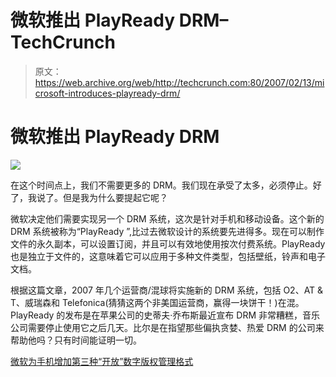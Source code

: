 # 微软推出 PlayReady DRM–TechCrunch

> 原文：<https://web.archive.org/web/http://techcrunch.com:80/2007/02/13/microsoft-introduces-playready-drm/>

# 微软推出 PlayReady DRM

![](img/c6e3f09bd6452da4d0ae9a43b6fbc83a.png)

在这个时间点上，我们不需要更多的 DRM。我们现在承受了太多，必须停止。好了，我说了。但是我为什么要提起它呢？

微软决定他们需要实现另一个 DRM 系统，这次是针对手机和移动设备。这个新的 DRM 系统被称为“PlayReady ”,比过去微软设计的系统要先进得多。现在可以制作文件的永久副本，可以设置订阅，并且可以有效地使用按次付费系统。PlayReady 也是独立于文件的，这意味着它可以应用于多种文件类型，包括壁纸，铃声和电子文档。

 根据这篇文章，2007 年几个运营商/混球将实施新的 DRM 系统，包括 O2、AT & T、威瑞森和 Telefonica(猜猜这两个非美国运营商，赢得一块饼干！)在混。PlayReady 的发布是在苹果公司的史蒂夫·乔布斯最近宣布 DRM 非常糟糕，音乐公司需要停止使用它之后几天。比尔是在指望那些偏执贪婪、热爱 DRM 的公司来帮助他吗？只有时间能证明一切。

[微软为手机增加第三种“开放”数字版权管理格式](https://web.archive.org/web/20210228215828/http://www.electronista.com/articles/07/02/13/microsoft.playready.drm/)